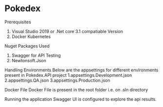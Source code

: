 # Pokedex
Prerequisites
1. Visual Studio 2019 or .Net core 3.1 compatiable Version
2. Docker Kubernetes

Nuget Packages Used
1. Swagger for API Testing
2. Newtonsoft.Json

Handling Environments
Below are the appsettings for different environments present in Pokedex.API project
1.appsettings.Development.json
2.appsettings.QA.json
3.appsettings.Production.json

Docker File
Docker File is present in the root folder i.e. on .sln directory

Running the application
Swagger UI is configured to explore the api results.


